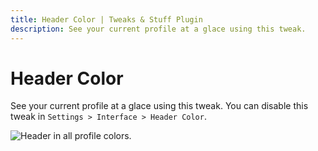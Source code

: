 ```yaml
---
title: Header Color | Tweaks & Stuff Plugin
description: See your current profile at a glace using this tweak.
---
```


# Header Color

See your current profile at a glace using this tweak. You can disable this tweak in `Settings > Interface > Header Color`.

![Header in all profile colors.](/images/tweaks_n_stuff/header_color.webp)
